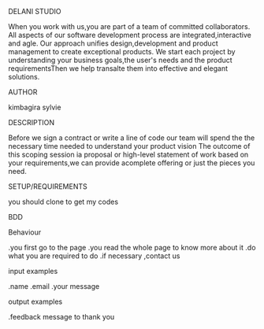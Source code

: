 DELANI STUDIO  

   When you work with us,you are part of a team of committed collaborators.
   All aspects of our software development process are integrated,interactive and agle.
   Our approach unifies design,development and product management to create exceptional products.
   We start each project by understanding your business goals,the user's needs and the product requirementsThen we help          transalte them into effective and elegant solutions.
          
AUTHOR

kimbagira sylvie

DESCRIPTION

Before we sign a contract or write a line of code our team will spend the the necessary time needed to understand your product vision The outcome of this scoping session ia proposal or high-level statement of work based on your requirements,we can provide acomplete offering or just the pieces you need.

SETUP/REQUIREMENTS

you should clone to get my codes

BDD

Behaviour

.you first go to the page
.you read the whole page to know more about it
.do what you are required to do
.if necessary ,contact us

input examples

.name
.email
.your message

output examples

.feedback message to thank you 
